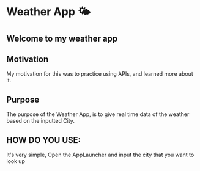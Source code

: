 # Weather App 🌤️
## Welcome to my weather app
 <!-- Add a gif that would be fun -->
## Motivation
My motivation for this was to practice using APIs, and learned more about it.

## Purpose
The purpose of the Weather App, is to give real time data of the weather based on the inputted City.

## HOW DO YOU USE:
It's very simple, Open the AppLauncher and input the city that you want to look up

